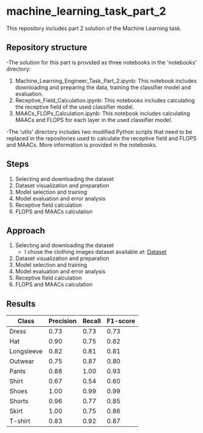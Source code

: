 # machine_learning_task_part_2
This repository includes part 2 solution of the Machine Learning task.

## Repository structure

-The solution for this part is provided as three notebooks in the 'notebooks' directory:

1. Machine_Learning_Engineer_Task_Part_2.ipynb: This notebook includes downloading and preparing the data, training the classifier model and evaluation.
2. Receptive_Field_Calculation.ipynb: This notebooks includes calculating the receptive field of the used classifier model.
3. MAACs_FLOPs_Calculation.ipynb: This notebook includes calculating MAACs and FLOPS for each layer in the used classifier model.

-The 'utils' directory includes two modified Python scripts that need to be replaced in the repositories used to calculate the receptive field and FLOPS and MAACs. More information is provided in the notebooks.

## Steps

1. Selecting and downloading the dataset
2. Dataset visualization and preparation
3. Model selection and training
4. Model evaluation and error analysis
5. Receptive field calculation
6. FLOPS and MAACs calculation

## Approach

1. Selecting and downloading the dataset
    - I chose the clothing images dataset available at: [Dataset](https://github.com/alexeygrigorev/clothing-dataset-small)
2. Dataset visualization and preparation
3. Model selection and training
4. Model evaluation and error analysis
5. Receptive field calculation
6. FLOPS and MAACs calculation

## Results

Class | Precision | Recall | F1-score
 ------------ | ------------- | ------------ | ------------- 
Dress | 0.73 | 0.73 | 0.73 
Hat | 0.90 | 0.75 | 0.82
Longsleeve | 0.82 | 0.81 | 0.81
Outwear | 0.75 |  0.87 | 0.80 
Pants | 0.88 | 1.00 | 0.93
Shirt | 0.67 | 0.54 | 0.60
Shoes | 1.00 | 0.99 | 0.99 
Shorts | 0.96 | 0.77 | 0.85
Skirt | 1.00 | 0.75 | 0.86
T-shirt | 0.83 | 0.92 | 0.87
